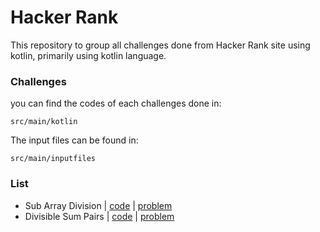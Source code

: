 # Hacker Rank

This repository to group all challenges done from Hacker Rank site using kotlin, primarily using kotlin language.


### Challenges
you can find the codes of each challenges done in: 

    src/main/kotlin 

The input files can be found in:
    
    src/main/inputfiles

### List
- Sub Array Division | [code](https://github.com/bricklytics/hacker_rank/tree/main/HackerRank/src/main/kotlin/subarraydivision) | [problem](https://www.hackerrank.com/challenges/the-birthday-bar/problem)
- Divisible Sum Pairs | [code](https://github.com/bricklytics/hacker_rank/tree/main/HackerRank/src/main/kotlin/divisiblesumpair) | [problem](https://www.hackerrank.com/challenges/divisible-sum-pairs)
